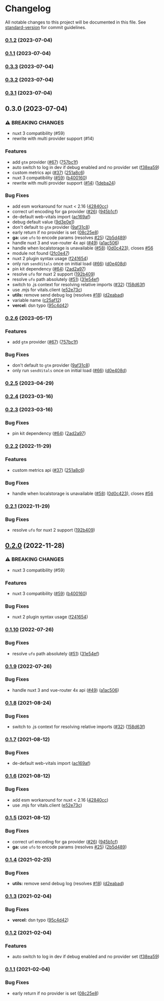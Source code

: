 # Changelog

All notable changes to this project will be documented in this file. See [standard-version](https://github.com/conventional-changelog/standard-version) for commit guidelines.

### [0.1.2](https://github.com/nuxt-modules/web-vitals/compare/v0.1.1...v0.1.2) (2023-07-04)

### [0.1.1](https://github.com/nuxt-modules/web-vitals/compare/v0.3.3...v0.1.1) (2023-07-04)

### [0.3.3](https://github.com/nuxt-modules/web-vitals/compare/v0.3.2...v0.3.3) (2023-07-04)

### [0.3.2](https://github.com/nuxt-modules/web-vitals/compare/v0.3.1...v0.3.2) (2023-07-04)

### [0.3.1](https://github.com/nuxt-modules/web-vitals/compare/v0.3.0...v0.3.1) (2023-07-04)

## 0.3.0 (2023-07-04)


### ⚠ BREAKING CHANGES

* nuxt 3 compatibility (#59)
* rewrite with multi provider support (#14)

### Features

* add `gtm` provider ([#67](https://github.com/nuxt-modules/web-vitals/issues/67)) ([757bc1f](https://github.com/nuxt-modules/web-vitals/commit/757bc1f810c38b3b18c38f76ba17b4b890ab31ff))
* auto switch to log in dev if debug enabled and no provider set ([f38ea59](https://github.com/nuxt-modules/web-vitals/commit/f38ea596a70223d1859383fac175dca11288e31a))
* custom metrics api ([#37](https://github.com/nuxt-modules/web-vitals/issues/37)) ([251a8c6](https://github.com/nuxt-modules/web-vitals/commit/251a8c630bff10489789818da4eea81edca2cd1a))
* nuxt 3 compatibility ([#59](https://github.com/nuxt-modules/web-vitals/issues/59)) ([b400160](https://github.com/nuxt-modules/web-vitals/commit/b4001603dd9d4e8b482edb56aeda41f10a2f4f1a))
* rewrite with multi provider support ([#14](https://github.com/nuxt-modules/web-vitals/issues/14)) ([1deba24](https://github.com/nuxt-modules/web-vitals/commit/1deba246088910ee86647d2fc6310b993ce3ea8d))


### Bug Fixes

* add esm workaround for nuxt < 2.16 ([42840cc](https://github.com/nuxt-modules/web-vitals/commit/42840ccddbe9ff449c95ca8a9d8297f8a68b6b71))
* correct url encoding for ga provider ([#26](https://github.com/nuxt-modules/web-vitals/issues/26)) ([945b1cf](https://github.com/nuxt-modules/web-vitals/commit/945b1cf33076f666259855958e75fde0d1721b5a))
* de-default web-vitals import ([ac169af](https://github.com/nuxt-modules/web-vitals/commit/ac169afaa248bf419b7fc30894e1f93c8f4e9910))
* debug default value ([9d3e0e1](https://github.com/nuxt-modules/web-vitals/commit/9d3e0e1114c9ab2050b15125ba8594b42b7bcf05))
* don't default to `gtm` provider ([9af31c8](https://github.com/nuxt-modules/web-vitals/commit/9af31c81ad741ef185191e6182db235316085b7b))
* early return if no provider is set ([08c25e8](https://github.com/nuxt-modules/web-vitals/commit/08c25e809239564df9213986cb709256f445739c))
* **ga:** use `ufo` to encode params (resolves [#25](https://github.com/nuxt-modules/web-vitals/issues/25)) ([2b5d489](https://github.com/nuxt-modules/web-vitals/commit/2b5d489b159389813d351099910c84b320510845))
* handle nuxt 3 and vue-router 4x api ([#49](https://github.com/nuxt-modules/web-vitals/issues/49)) ([a1ac506](https://github.com/nuxt-modules/web-vitals/commit/a1ac506c050c857ef3820845abd567dc76834d86))
* handle when localstorage is unavailable ([#58](https://github.com/nuxt-modules/web-vitals/issues/58)) ([0d0c423](https://github.com/nuxt-modules/web-vitals/commit/0d0c42319b04055a9546a4e807eef83c9e784fd4)), closes [#56](https://github.com/nuxt-modules/web-vitals/issues/56)
* module not found ([2fc0e47](https://github.com/nuxt-modules/web-vitals/commit/2fc0e47a5fe4abcb94420ef9e78fad14023b8a7e))
* nuxt 2 plugin syntax usage ([f241654](https://github.com/nuxt-modules/web-vitals/commit/f2416543f7bb8d2332671190c7d297ef30cffa11))
* only run `sendVitals` once on initial load ([#66](https://github.com/nuxt-modules/web-vitals/issues/66)) ([d0e408d](https://github.com/nuxt-modules/web-vitals/commit/d0e408db294fb032f93c60cb135c24534688cec7))
* pin kit dependency ([#64](https://github.com/nuxt-modules/web-vitals/issues/64)) ([2ad2a97](https://github.com/nuxt-modules/web-vitals/commit/2ad2a97b4b111949d16e59fa2e0a14db79a39087))
* resolve `ufo` for nuxt 2 support ([192b409](https://github.com/nuxt-modules/web-vitals/commit/192b409870f0afdb093e0889320e43fb78102f84))
* resolve `ufo` path absolutely ([#51](https://github.com/nuxt-modules/web-vitals/issues/51)) ([31e54ef](https://github.com/nuxt-modules/web-vitals/commit/31e54ef803ed3b76c9559f9f11233f1afa29e6e5))
* switch to .js context for resolving relative imports ([#32](https://github.com/nuxt-modules/web-vitals/issues/32)) ([158d63f](https://github.com/nuxt-modules/web-vitals/commit/158d63f29f97db14cc0076dcff256d127a2db5ea))
* use .mjs for vitals.client ([e52e73c](https://github.com/nuxt-modules/web-vitals/commit/e52e73c8f23face06439652c5a38d5168b53ab0c))
* **utils:** remove send debug log (resolves [#18](https://github.com/nuxt-modules/web-vitals/issues/18)) ([d2eabad](https://github.com/nuxt-modules/web-vitals/commit/d2eabadb33690e1f4472ae37c4351a7747d66b69))
* variable name ([c25af12](https://github.com/nuxt-modules/web-vitals/commit/c25af12fa1371c7e20d8a0d676979d315ff75e2f))
* **vercel:** dsn typo ([95c4d42](https://github.com/nuxt-modules/web-vitals/commit/95c4d42082f7d31e17a7bf0edb4a88789fd611c7))

### [0.2.6](https://github.com/nuxt-modules/web-vitals/compare/v0.2.5...v0.2.6) (2023-05-17)


### Features

* add `gtm` provider ([#67](https://github.com/nuxt-modules/web-vitals/issues/67)) ([757bc1f](https://github.com/nuxt-modules/web-vitals/commit/757bc1f810c38b3b18c38f76ba17b4b890ab31ff))


### Bug Fixes

* don't default to `gtm` provider ([9af31c8](https://github.com/nuxt-modules/web-vitals/commit/9af31c81ad741ef185191e6182db235316085b7b))
* only run `sendVitals` once on initial load ([#66](https://github.com/nuxt-modules/web-vitals/issues/66)) ([d0e408d](https://github.com/nuxt-modules/web-vitals/commit/d0e408db294fb032f93c60cb135c24534688cec7))

### [0.2.5](https://github.com/nuxt-modules/web-vitals/compare/v0.2.4...v0.2.5) (2023-04-29)

### [0.2.4](https://github.com/nuxt-modules/web-vitals/compare/v0.2.3...v0.2.4) (2023-03-16)

### [0.2.3](https://github.com/nuxt-modules/web-vitals/compare/v0.2.2...v0.2.3) (2023-03-16)


### Bug Fixes

* pin kit dependency ([#64](https://github.com/nuxt-modules/web-vitals/issues/64)) ([2ad2a97](https://github.com/nuxt-modules/web-vitals/commit/2ad2a97b4b111949d16e59fa2e0a14db79a39087))

### [0.2.2](https://github.com/nuxt-modules/web-vitals/compare/v0.2.1...v0.2.2) (2022-11-29)


### Features

* custom metrics api ([#37](https://github.com/nuxt-modules/web-vitals/issues/37)) ([251a8c6](https://github.com/nuxt-modules/web-vitals/commit/251a8c630bff10489789818da4eea81edca2cd1a))


### Bug Fixes

* handle when localstorage is unavailable ([#58](https://github.com/nuxt-modules/web-vitals/issues/58)) ([0d0c423](https://github.com/nuxt-modules/web-vitals/commit/0d0c42319b04055a9546a4e807eef83c9e784fd4)), closes [#56](https://github.com/nuxt-modules/web-vitals/issues/56)

### [0.2.1](https://github.com/nuxt-modules/web-vitals/compare/v0.2.0...v0.2.1) (2022-11-29)


### Bug Fixes

* resolve `ufo` for nuxt 2 support ([192b409](https://github.com/nuxt-modules/web-vitals/commit/192b409870f0afdb093e0889320e43fb78102f84))

## [0.2.0](https://github.com/nuxt-modules/web-vitals/compare/v0.1.10...v0.2.0) (2022-11-28)


### ⚠ BREAKING CHANGES

* nuxt 3 compatibility (#59)

### Features

* nuxt 3 compatibility ([#59](https://github.com/nuxt-modules/web-vitals/issues/59)) ([b400160](https://github.com/nuxt-modules/web-vitals/commit/b4001603dd9d4e8b482edb56aeda41f10a2f4f1a))


### Bug Fixes

* nuxt 2 plugin syntax usage ([f241654](https://github.com/nuxt-modules/web-vitals/commit/f2416543f7bb8d2332671190c7d297ef30cffa11))

### [0.1.10](https://github.com/nuxt-modules/web-vitals/compare/v0.1.9...v0.1.10) (2022-07-26)


### Bug Fixes

* resolve `ufo` path absolutely ([#51](https://github.com/nuxt-modules/web-vitals/issues/51)) ([31e54ef](https://github.com/nuxt-modules/web-vitals/commit/31e54ef803ed3b76c9559f9f11233f1afa29e6e5))

### [0.1.9](https://github.com/nuxt-modules/web-vitals/compare/v0.1.8...v0.1.9) (2022-07-26)


### Bug Fixes

* handle nuxt 3 and vue-router 4x api ([#49](https://github.com/nuxt-modules/web-vitals/issues/49)) ([a1ac506](https://github.com/nuxt-modules/web-vitals/commit/a1ac506c050c857ef3820845abd567dc76834d86))

### [0.1.8](https://github.com/nuxt-modules/web-vitals/compare/v0.1.7...v0.1.8) (2021-08-24)


### Bug Fixes

* switch to .js context for resolving relative imports ([#32](https://github.com/nuxt-modules/web-vitals/issues/32)) ([158d63f](https://github.com/nuxt-modules/web-vitals/commit/158d63f29f97db14cc0076dcff256d127a2db5ea))

### [0.1.7](https://github.com/nuxt-modules/web-vitals/compare/v0.1.6...v0.1.7) (2021-08-12)


### Bug Fixes

* de-default web-vitals import ([ac169af](https://github.com/nuxt-modules/web-vitals/commit/ac169afaa248bf419b7fc30894e1f93c8f4e9910))

### [0.1.6](https://github.com/nuxt-modules/web-vitals/compare/v0.1.5...v0.1.6) (2021-08-12)


### Bug Fixes

* add esm workaround for nuxt < 2.16 ([42840cc](https://github.com/nuxt-modules/web-vitals/commit/42840ccddbe9ff449c95ca8a9d8297f8a68b6b71))
* use .mjs for vitals.client ([e52e73c](https://github.com/nuxt-modules/web-vitals/commit/e52e73c8f23face06439652c5a38d5168b53ab0c))

### [0.1.5](https://github.com/nuxt-modules/web-vitals/compare/v0.1.4...v0.1.5) (2021-08-12)


### Bug Fixes

* correct url encoding for ga provider ([#26](https://github.com/nuxt-modules/web-vitals/issues/26)) ([945b1cf](https://github.com/nuxt-modules/web-vitals/commit/945b1cf33076f666259855958e75fde0d1721b5a))
* **ga:** use `ufo` to encode params (resolves [#25](https://github.com/nuxt-modules/web-vitals/issues/25)) ([2b5d489](https://github.com/nuxt-modules/web-vitals/commit/2b5d489b159389813d351099910c84b320510845))

### [0.1.4](https://github.com/nuxt-modules/web-vitals/compare/v0.1.3...v0.1.4) (2021-02-25)


### Bug Fixes

* **utils:** remove send debug log (resolves [#18](https://github.com/nuxt-modules/web-vitals/issues/18)) ([d2eabad](https://github.com/nuxt-modules/web-vitals/commit/d2eabadb33690e1f4472ae37c4351a7747d66b69))

### [0.1.3](https://github.com/nuxt-modules/web-vitals/compare/v0.1.2...v0.1.3) (2021-02-04)


### Bug Fixes

* **vercel:** dsn typo ([95c4d42](https://github.com/nuxt-modules/web-vitals/commit/95c4d42082f7d31e17a7bf0edb4a88789fd611c7))

### [0.1.2](https://github.com/nuxt-modules/web-vitals/compare/v0.1.1...v0.1.2) (2021-02-04)


### Features

* auto switch to log in dev if debug enabled and no provider set ([f38ea59](https://github.com/nuxt-modules/web-vitals/commit/f38ea596a70223d1859383fac175dca11288e31a))

### [0.1.1](https://github.com/nuxt-modules/web-vitals/compare/v0.1.0...v0.1.1) (2021-02-04)


### Bug Fixes

* early return if no provider is set ([08c25e8](https://github.com/nuxt-modules/web-vitals/commit/08c25e809239564df9213986cb709256f445739c))
